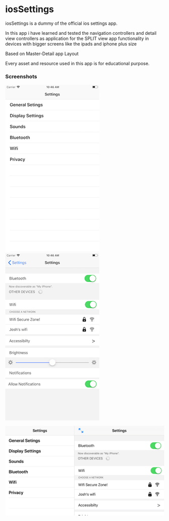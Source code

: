 # iosSettings
iosSettings is a dummy of the official ios settings app.

In this app i have learned and tested the navigation controllers and detail view controllers as application for the SPLIT view app functionality in devices with bigger screens like the ipads and iphone plus size

Based on Master-Detail app Layout

Every asset and resource used in this app is for educational purpose.



### Screenshots
![](https://github.com/RamitSharma991/iosSettings/blob/master/7.png)                                                           ![](https://github.com/RamitSharma991/iosSettings/blob/master/6.png)


![](https://github.com/RamitSharma991/iosSettings/blob/master/1.png)

